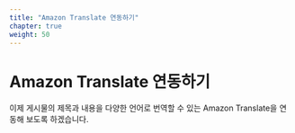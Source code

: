 ```yaml
---
title: "Amazon Translate 연동하기"
chapter: true
weight: 50
---
```


# Amazon Translate 연동하기

이제 게시물의 제목과 내용을 다양한 언어로 번역할 수 있는 Amazon Translate을 연동해 보도록 하겠습니다. 